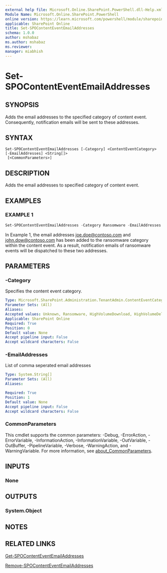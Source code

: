 ```yaml
---
external help file: Microsoft.Online.SharePoint.PowerShell.dll-Help.xml
Module Name: Microsoft.Online.SharePoint.PowerShell
online version: https://learn.microsoft.com/powershell/module/sharepoint-online/set-spocontenteventemailaddresses
applicable: SharePoint Online
title: Set-SPOContentEventEmailAddresses
schema: 1.0.0
author: mshabaz
ms.author: mshabaz
ms.reviewer:
manager: miabhish
---
```


# Set-SPOContentEventEmailAddresses

## SYNOPSIS

Adds the email addresses to the specified category of content event. Consequently, notification emails will be sent to these addresses.

## SYNTAX

```
Set-SPOContentEventEmailAddresses [-Category] <ContentEventCategory> [-EmailAddresses] <String[]>
 [<CommonParameters>]
```

## DESCRIPTION

Adds the email addresses to specified category of content event.

## EXAMPLES

### EXAMPLE 1

```powershell
Set-SPOContentEventEmailAddresses -Category Ransomware -EmailAddresses "Joe.Doe@contoso.com", "John.Dow@contoso.com"
```

In Example 1, the email addresses joe.doe@contoso.com and john.dow@contoso.com has been added to the ransomware category within the content event. As a result, notification emails of ransomware events will be dispatched to these two addresses.

## PARAMETERS

### -Category

Specifies the content event category.

```yaml
Type: Microsoft.SharePoint.Administration.TenantAdmin.ContentEventCategory
Parameter Sets: (All)
Aliases:
Accepted values: Unknown, Ransomware, HighVolumeDownload, HighVolumeDelete, HighVolumeShare
Applicable: SharePoint Online
Required: True
Position: 0
Default value: None
Accept pipeline input: False
Accept wildcard characters: False
```

### -EmailAddresses

List of comma seperated email addresses

```yaml
Type: System.String[]
Parameter Sets: (All)
Aliases:

Required: True
Position: 1
Default value: None
Accept pipeline input: False
Accept wildcard characters: False
```

### CommonParameters
This cmdlet supports the common parameters: -Debug, -ErrorAction, -ErrorVariable, -InformationAction, -InformationVariable, -OutVariable, -OutBuffer, -PipelineVariable, -Verbose, -WarningAction, and -WarningVariable. For more information, see [about_CommonParameters](https://go.microsoft.com/fwlink/?LinkID=113216).

## INPUTS

### None

## OUTPUTS

### System.Object

## NOTES

## RELATED LINKS

[Get-SPOContentEventEmailAddresses](Get-SPOContentEventEmailAddresses.md)

[Remove-SPOContentEventEmailAddresses](Remove-SPOContentEventEmailAddresses.md)

